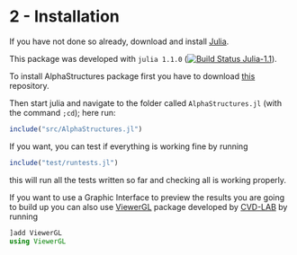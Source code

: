 # 2 - Installation

If you have not done so already, download and install [Julia](https://julialang.org/downloads/).

This package was developed with `julia 1.1.0` ([![Build Status Julia-1.1](https://travis-ci.org/eOnofri04/AlphaStructures.jl.svg?branch=master)](https://travis-ci.org/eOnofri04/AlphaStructures.jl)).

To install AlphaStructures package first you have to download [this](https://github.com/eOnofri04/AlphaStructures.jl) repository.

Then start julia and navigate to the folder called `AlphaStructures.jl` (with the command `;cd`); here run:
```julia
include("src/AlphaStructures.jl")
```

If you want, you can test if everything is working fine by running
```julia
include("test/runtests.jl")
```

this will run all the tests written so far and checking all is working properly.

If you want to use a Graphic Interface to preview the results you are going to build up
you can also use [ViewerGL](https://github.com/cvdlab/ViewerGL.jl) package developed by [CVD-LAB](https://github.com/cvdlab) by running
```julia
]add ViewerGL
using ViewerGL
```
